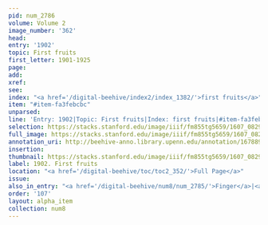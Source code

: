 ```yaml
---
pid: num_2786
volume: Volume 2
image_number: '362'
head:
entry: '1902'
topic: First fruits
first_letter: 1901-1925
page:
add:
xref:
see:
index: "<a href='/digital-beehive/index2/index_1382/'>first fruits</a>"
item: "#item-fa3febcbc"
unparsed:
line: 'Entry: 1902|Topic: First fruits|Index: first fruits|#item-fa3febcbc'
selection: https://stacks.stanford.edu/image/iiif/fm855tg5659/1607_0829/904,1369,2094,169/full/0/default.jpg
full_image: https://stacks.stanford.edu/image/iiif/fm855tg5659/1607_0829/full/full/0/default.jpg
annotation_uri: http://beehive-anno.library.upenn.edu/annotation/1678897828854
insertion:
thumbnail: https://stacks.stanford.edu/image/iiif/fm855tg5659/1607_0829/904,1369,600,180/250,/0/default.jpg
label: 1902. First fruits
location: "<a href='/digital-beehive/toc/toc2_352/'>Full Page</a>"
issue:
also_in_entry: "<a href='/digital-beehive/num8/num_2785/'>Finger</a>|<a href='/digital-beehive/num8/num_2787/'>Fringes</a>"
order: '107'
layout: alpha_item
collection: num8
---
```

